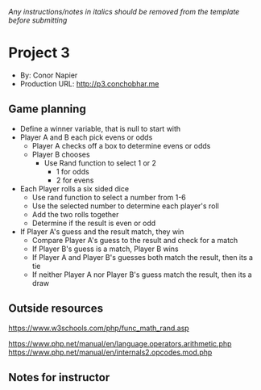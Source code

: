 *Any instructions/notes in italics should be removed from the template before submitting* 

# Project 3
+ By: Conor Napier
+ Production URL: <http://p3.conchobhar.me>

## Game planning
<!-- *Share the "plain English" notes/plan for your game* -->
* Define a winner variable, that is null to start with
* Player A and B each pick evens or odds 
    * Player A checks off a box to determine evens or odds
    * Player B chooses
        * Use Rand function to select 1 or 2
            * 1 for odds
            * 2 for evens
* Each Player rolls a six sided dice
    * Use rand function to select a number from 1-6
    * Use the selected number to determine each player's roll
    * Add the two rolls together
    * Determine if the result is even or odd
* If Player A's guess and the result match, they win
    * Compare Player A's guess to the result and check for a match
    * If Player B's guess is a match, Player B wins
    * If Player A and Player B's guesses both match the result, then its a tie
    * If neither Player A nor Player B's guess match the result, then its a draw

## Outside resources
<!-- *your list of outside resources go here* -->
<!-- Random fucntion -->
https://www.w3schools.com/php/func_math_rand.asp
<!-- Modulo for determining even or odds -->
https://www.php.net/manual/en/language.operators.arithmetic.php
https://www.php.net/manual/en/internals2.opcodes.mod.php

## Notes for instructor
<!-- *any notes for me to refer to while grading; if none, omit this section* -->